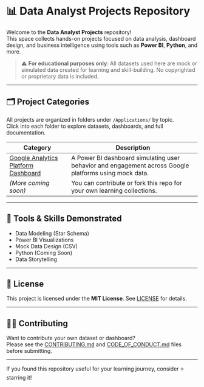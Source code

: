 # 📊 Data Analyst Projects Repository

Welcome to the **Data Analyst Projects** repository!  
This space collects hands-on projects focused on data analysis, dashboard design, and business intelligence using tools such as **Power BI**, **Python**, and more.

> ⚠️ **For educational purposes only**: All datasets used here are mock or simulated data created for learning and skill-building. No copyrighted or proprietary data is included.

---

## 🗂️ Project Categories

All projects are organized in folders under `/Applications/` by topic.  
Click into each folder to explore datasets, dashboards, and full documentation.

| Category | Description |
|----------|-------------|
| [Google Analytics Platform Dashboard](Applications/Google-Analytics-Dashboard) | A Power BI dashboard simulating user behavior and engagement across Google platforms using mock data. |
| *(More coming soon)* | You can contribute or fork this repo for your own learning collections. |

---

## 🔧 Tools & Skills Demonstrated

- Data Modeling (Star Schema)
- Power BI Visualizations
- Mock Data Design (CSV)
- Python (Coming Soon)
- Data Storytelling

---

## 📄 License

This project is licensed under the **MIT License**. See [LICENSE](LICENSE) for details.

---

## 🙋‍♀️ Contributing

Want to contribute your own dataset or dashboard?  
Please see the [CONTRIBUTING.md](CONTRIBUTING.md) and [CODE_OF_CONDUCT.md](CODE_OF_CONDUCT.md) files before submitting.

---

If you found this repository useful for your learning journey, consider ⭐ starring it!
